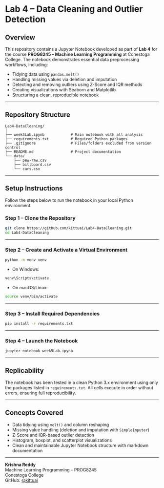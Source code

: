 
# Lab 4 – Data Cleaning and Outlier Detection

## Overview

This repository contains a Jupyter Notebook developed as part of **Lab 4** for the course **PROG8245 – Machine Learning Programming** at Conestoga College. The notebook demonstrates essential data preprocessing workflows, including:

- Tidying data using `pandas.melt()`
- Handling missing values via deletion and imputation
- Detecting and removing outliers using Z-Score and IQR methods
- Creating visualizations with Seaborn and Matplotlib
- Structuring a clean, reproducible notebook

---

## Repository Structure

```
Lab4-DataCleaning/
│
├── week5Lab.ipynb            # Main notebook with all analysis
├── requirements.txt          # Required Python packages
├── .gitignore                # Files/folders excluded from version control
├── README.md                 # Project documentation
└── data/
    ├── pew-raw.csv
    ├── billboard.csv
    └── cars.csv
```

---

## Setup Instructions

Follow the steps below to run the notebook in your local Python environment.

### Step 1 – Clone the Repository

```bash
git clone https://github.com/kittuai/Lab4-DataCleaning.git
cd Lab4-DataCleaning
```

---

### Step 2 – Create and Activate a Virtual Environment

```bash
python -m venv venv
```

- On Windows:
```bash
venv\Scripts\ctivate
```

- On macOS/Linux:

```bash
source venv/bin/activate
```

---

### Step 3 – Install Required Dependencies

```bash
pip install -r requirements.txt
```

---

### Step 4 – Launch the Notebook

```bash
jupyter notebook week5Lab.ipynb
```

---

## Replicability

The notebook has been tested in a clean Python 3.x environment using only the packages listed in `requirements.txt`. All cells execute in order without errors, ensuring full reproducibility.

---

## Concepts Covered

- Data tidying using `melt()` and column reshaping
- Missing value handling (deletion and imputation with `SimpleImputer`)
- Z-Score and IQR-based outlier detection
- Histogram, boxplot, and scatterplot visualizations
- Clean and maintainable Jupyter Notebook structure with markdown documentation

---


**Krishna Reddy**  
Machine Learning Programming – PROG8245  
Conestoga College  
GitHub: [@kittuai](https://github.com/kittuai)
